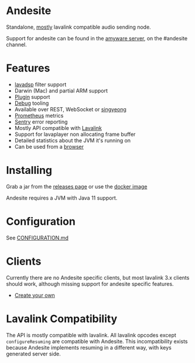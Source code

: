 # Andesite

Standalone, [mostly](#lavalink-compatibility) lavalink compatible audio sending node.

Support for andesite can be found in the [amyware server](https://discord.gg/PVzMmea), 
on the #andesite channel.

# Features

- [lavadsp](https://github.com/natanbc/lavadsp) filter support
- Darwin (Mac) and partial ARM support
- [Plugin](https://github.com/natanbc/andesite-node/blob/master/PLUGINS.md) support
- [Debug](https://github.com/natanbc/andesite-node/blob/master/DEBUGGING.md) tooling
- Available over REST, WebSocket or [singyeong](https://github.com/queer/singyeong)
- [Prometheus](https://prometheus.io) metrics
- [Sentry](https://sentry.io) error reporting
- Mostly API compatible with [Lavalink](https://github.com/Frederikam/Lavalink)
- Support for lavaplayer non allocating frame buffer
- Detailed statistics about the JVM it's running on
- Can be used from a [browser](https://github.com/natanbc/andesite-node/blob/master/API.md#browser)

# Installing

Grab a jar from the [releases page](https://github.com/natanbc/andesite-node/releases)
or use the [docker image](https://hub.docker.com/r/natanbc/andesite)

Andesite requires a JVM with Java 11 support.

# Configuration

See [CONFIGURATION.md](https://github.com/natanbc/andesite-node/blob/master/CONFIGURATION.md)

# Clients

Currently there are no Andesite specific clients, but most lavalink 3.x
clients should work, although missing support for andesite specific features.

- [Create your own](https://github.com/natanbc/andesite-node/blob/master/API.md)

# Lavalink Compatibility

The API is mostly compatible with lavalink. All lavalink opcodes except `configureResuming`
are compatible with Andesite. This incompatibility exists because Andesite implements resuming
in a different way, with keys generated server side.

